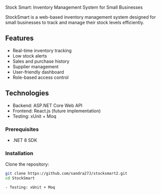 Stock Smart: Inventory Management System for Small Businesses

StockSmart is a web-based inventory management system designed for small businesses to track and manage their stock levels efficiently.

## Features

- Real-time inventory tracking
- Low stock alerts
- Sales and purchase history
- Supplier management
- User-friendly dashboard
- Role-based access control

## Technologies

- Backend: ASP.NET Core Web API
- Frontend: React.js (future implementation)
- Testing: xUnit + Moq


### Prerequisites

- .NET 8 SDK



### Installation

 Clone the repository:
   ```bash
   git clone https://github.com/sandra27J/stocksmart2.git
   cd StockSmart

- Testing: xUnit + Moq



